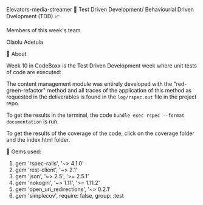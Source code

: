Elevators-media-streamer
🚀	Test Driven Development/ Behaviourial Driven Dvelopment (TDD)	📈

Members of this week's team

Olaolu Adetula
 
🎯 About

Week 10 in CodeBoxx is the Test Driven Development week where unit tests of code are executed:

The content management module was entirely developed with the "red-green-refactor" method and all traces of the application of this method as requested in the deliverables is found in the `log/rspec.out` file in the project repo.


To get the results in the terminal, the code `bundle exec rspec --format documentation` is run.
 
 To get the results of the coverage of the code, click on the coverage folder and the index.html folder.
 
📌 Gems used:
1. gem 'rspec-rails', '~> 4.1.0'
2. gem 'rest-client', '~> 2.1'
3. gem 'json', '~> 2.5', '>= 2.5.1'
4. gem 'nokogiri', '~> 1.11', '>= 1.11.2'
5. gem 'open_uri_redirections', '~> 0.2.1'
6. gem 'simplecov', require: false, group: :test
